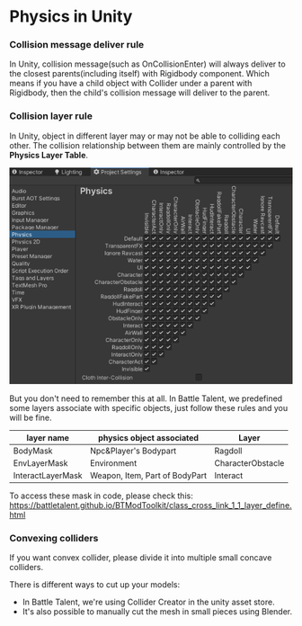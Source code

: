 # Physics in Unity



### Collision message deliver rule

In Unity, collision message(such as OnCollisionEnter) will always deliver to the closest parents(including itself) with Rigidbody component. Which means if you have a child object with Collider under a parent with Rigidbody, then the child's collision message will deliver to the parent.





### Collision layer rule

In Unity, object in different layer may or may not be able to colliding each other. The collision relationship between them are mainly controlled by the **Physics Layer Table**.

![image-20220713193614902](unity-physics/image-20220713193614902.png)



But you don't need to remember this at all. In Battle Talent, we predefined some layers associate with specific objects, just follow these rules and you will be fine.

| layer name        | physics object associated      | Layer             |
| ----------------- | ------------------------------ | ----------------- |
| BodyMask          | Npc&Player's Bodypart          | Ragdoll           |
| EnvLayerMask      | Environment                    | CharacterObstacle |
| InteractLayerMask | Weapon, Item, Part of BodyPart | Interact          |

To access these mask in code, please check this: https://battletalent.github.io/BTModToolkit/class_cross_link_1_1_layer_define.html


### Convexing colliders

If you want convex collider, please divide it into multiple small concave colliders.

There is different ways to cut up your models:
- In Battle Talent, we're using Collider Creator in the unity asset store.
- It's also possible to manually cut the mesh in small pieces using Blender.

